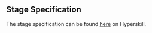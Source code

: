 ## Stage Specification

The stage specification can be found [here](https://hyperskill.org/projects/78/stages/433/implement) on Hyperskill.